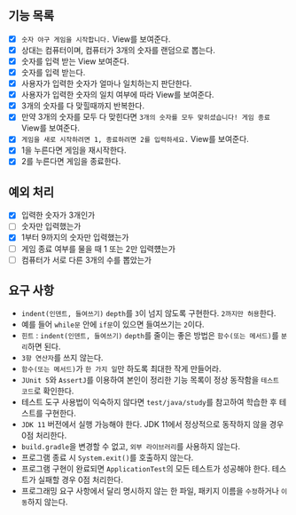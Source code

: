 ## 기능 목록
  - [x] `숫자 야구 게임을 시작합니다.` View를 보여준다.
  - [x] 상대는 컴퓨터이며, 컴퓨터가 3개의 숫자를 랜덤으로 뽑는다.
  - [x] 숫자를 입력 받는 View 보여준다.
  - [x] 숫자를 입력 받는다.
  - [x] 사용자가 입력한 숫자가 얼마나 일치하는지 판단한다.
  - [x] 사용자가 입력한 숫자의 일치 여부에 따라 View를 보여준다.
  - [x] 3개의 숫자를 다 맞힐때까지 반복한다.
  - [x] 만약 3개의 숫자를 모두 다 맞힌다면 `3개의 숫자를 모두 맞히셨습니다! 게임 종료` View를 보여준다.
  - [x] `게임을 새로 시작하려면 1, 종료하려면 2를 입력하세요.` View를 보여준다.
  - [x] 1을 누른다면 게임을 재시작한다.
  - [x] 2를 누른다면 게임을 종료한다.

## 예외 처리
- [x] 입력한 숫자가 3개인가
- [ ] 숫자만 입력했는가
- [x] 1부터 9까지의 숫자만 입력했는가
- [ ] 게임 종료 여부를 물을 때 1 또는 2만 입력헀는가
- [ ] 컴퓨터가 서로 다른 3개의 수를 뽑았는가

## 요구 사항
* `indent(인덴트, 들여쓰기)` `depth`를 `3`이 넘지 않도록 구현한다. `2까지만 허용`한다.
* 예를 들어 `while문` 안에 `if문`이 있으면 들여쓰기는 `2`이다.
* `힌트` : `indent(인덴트, 들여쓰기)` `depth`를 줄이는 좋은 방법은 `함수(또는 메서드)`를 `분리`하면 된다.
* `3항 연산자`를 쓰지 않는다.
* `함수(또는 메서드)`가 `한 가지 일`만 하도록 최대한 작게 만들어라.
* `JUnit 5`와 `AssertJ`를 이용하여 본인이 정리한 기능 목록이 정상 동작함을 `테스트 코드`로 확인한다.
* 테스트 도구 사용법이 익숙하지 않다면 `test/java/study`를 참고하여 학습한 후 테스트를 구현한다.
* `JDK 11` 버전에서 실행 가능해야 한다. JDK 11에서 정상적으로 동작하지 않을 경우 0점 처리한다.
* `build.gradle`을 변경할 수 없고, `외부 라이브러리`를 사용하지 않는다.
* 프로그램 종료 시 `System.exit()`를 호출하지 않는다.
* 프로그램 구현이 완료되면 `ApplicationTest`의 모든 테스트가 성공해야 한다. 테스트가 실패할 경우 0점 처리한다.
* 프로그래밍 요구 사항에서 달리 명시하지 않는 한 파일, 패키지 이름을 `수정`하거나 `이동`하지 않는다.
